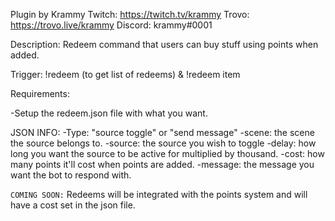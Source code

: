

Plugin by Krammy Twitch: https://twitch.tv/krammy Trovo: https://trovo.live/krammy Discord: krammy#0001

Description: Redeem command that users can buy stuff using points when added. 

Trigger: !redeem (to get list of redeems) & !redeem item 

Requirements:

-Setup the redeem.json file with what you want.

JSON INFO: 
-Type: "source toggle" or "send message" 
-scene: the scene the source belongs to. 
-source: the source you wish to toggle 
-delay: how long you want the source to be active for multiplied by thousand.
-cost: how many points it'll cost when points are added.
-message: the message you want the bot to respond with.

``COMING SOON:``
Redeems will be integrated with the points system and will have a cost set in the json file.